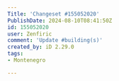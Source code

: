 ```yaml
---
Title: 'Changeset #155052020'
PublishDate: 2024-08-10T08:41:50Z
id: 155052020
user: Zenfiric
comment: 'Update #building(s)'
created_by: iD 2.29.0
tags:
- Montenegro

---
```

